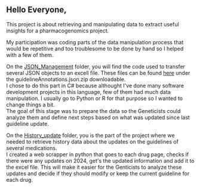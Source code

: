 ## Hello Everyone,

This project is about retrieving and manipulating data to extract useful insights for a pharmacogenomics project.

My participation was coding parts of the data manipulation process that would be repetitive and too troublesome to be done by hand so I helped with a few of them.

On the [JSON_Management](https://github.com/gvieira-dutra/data_playground/tree/main/Pharmacogenomics_data/JSON_Management) folder, you will find the code used to transfer several JSON objects to an excell file. These files can be found [here](https://www.pharmgkb.org/downloads) under the guidelineAnnotations.json.zip downloadable.  
I chose to do this part in C# because althought I've done many software development projects in this language, few of them had much data manipulation. I usually go to Python or R for that purpose so I wanted to change things a bit.  
The goal of this stage was to prepare the data so the Geneticists could analyze them and define next steps based on what was updated since last guideline update.

On the [History_update](https://github.com/gvieira-dutra/data_playground/tree/main/Pharmacogenomics_data/History_update) folder, you is the part of the project where we needed to retrieve history data about the updates on the guidelines of several medications.  
I created a web scrapper in python that goes to each drug page, checks if there were any updates on 2024, get's the updated information and add it to the excel file.
This will make it easier for the Genticists to analyze these updates and decide if they should modify or keep the current guideline for each drug.
